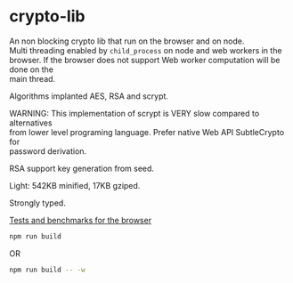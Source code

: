# crypto-lib

An non blocking crypto lib that run on the browser and on node.  
Multi threading enabled by ``child_process`` on node and web workers
in the browser.
If the browser does not support Web worker computation will be done on the  
main thread.

Algorithms implanted AES, RSA and scrypt.

WARNING: This implementation of scrypt is VERY slow compared to alternatives  
from lower level programing language. Prefer native Web API SubtleCrypto for  
password derivation.

RSA support key generation from seed.  

Light: 542KB minified, 17KB gziped.

Strongly typed.  

[Tests and benchmarks for the browser](https://garronej.github.io/crypto-lib/)

```bash
npm run build
```
OR  

```bash
npm run build -- -w
```